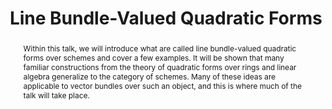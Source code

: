 ---
event_name: Algebra, Geometry, and Number Theory Seminar 
event_organization: University of South Carolina 
event_url: https://www.scagnt.org/seminar/2021/
event_date: 2021-03-05
time: 2:30-3:30pm
speaker: Patrick Lank
speaker_affiliation: University of South Carolina
speaker_affiliation_abbr: UofSC
speaker_url: 
title: Line Bundle-Valued Quadratic Forms
abstract: Within this talk, we will introduce what are called line bundle-valued quadratic forms over schemes and cover a few examples. It will be shown that many familiar constructions from the theory of quadratic forms over rings and linear algebra generalize to the category of schemes. Many of these ideas are applicable to vector bundles over such an object, and this is where much of the talk will take place.
vid_conf_url: https://us02web.zoom.us/j/89152240695?pwd=SytlL1RpUlQ4T1JUck92d0FPV1d0QT09
vid_conf_pw: 379495
recording_url: ""
draft: false # needs to be set false to have the information published on the seminar page
categories:
- Seminar 
tags:
- Learning # research, learning, ... 
---